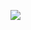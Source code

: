 <a href="https://www.facebook.com/Nhat.2907/"><img src="https://thanhdattech.net/wp-content/uploads/2018/09/game-khung-long-trem-chrome.gif"></a>

